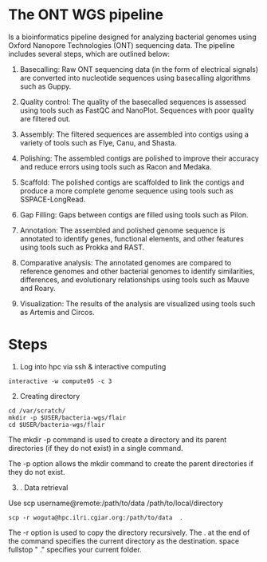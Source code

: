 # The ONT WGS pipeline

Is a bioinformatics pipeline designed for analyzing bacterial genomes using Oxford Nanopore Technologies (ONT) sequencing data. The pipeline includes several steps, which are outlined below:

1.  Basecalling: Raw ONT sequencing data (in the form of electrical signals) are converted into nucleotide sequences using basecalling algorithms such as Guppy.

2.  Quality control: The quality of the basecalled sequences is assessed using tools such as FastQC and NanoPlot. Sequences with poor quality are filtered out.

3.  Assembly: The filtered sequences are assembled into contigs using a variety of tools such as Flye, Canu, and Shasta.

4.  Polishing: The assembled contigs are polished to improve their accuracy and reduce errors using tools such as Racon and Medaka.

5.  Scaffold: The polished contigs are scaffolded to link the contigs and produce a more complete genome sequence using tools such as SSPACE-LongRead.

6.  Gap Filling: Gaps between contigs are filled using tools such as Pilon.

7.  Annotation: The assembled and polished genome sequence is annotated to identify genes, functional elements, and other features using tools such as Prokka and RAST.

8.  Comparative analysis: The annotated genomes are compared to reference genomes and other bacterial genomes to identify similarities, differences, and evolutionary relationships using tools such as Mauve and Roary.

9.  Visualization: The results of the analysis are visualized using tools such as Artemis and Circos.

# Steps

1.  Log into hpc via ssh & interactive computing
```
interactive -w compute05 -c 3
```

2.  Creating directory
```
cd /var/scratch/
mkdir -p $USER/bacteria-wgs/flair
cd $USER/bacteria-wgs/flair
```

The mkdir -p command is used to create a directory and its parent directories (if they do not exist) in a single command.

The -p option allows the mkdir command to create the parent directories if they do not exist.

3.  .  Data retrieval

Use scp username@remote:/path/to/data /path/to/local/directory

```
scp -r woguta@hpc.ilri.cgiar.org:/path/to/data  .
```

The -r option is used to copy the directory recursively. The . at the end of the command specifies the current directory as the destination. space fullstop " ." specifies your current folder.

